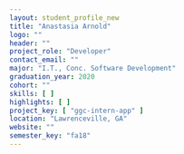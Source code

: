 ```yaml
---
layout: student_profile_new
title: "Anastasia Arnold"
logo: ""
header: ""
project_role: "Developer"
contact_email: ""
major: "I.T., Conc. Software Development"
graduation_year: 2020
cohort: ""
skills: [ ]
highlights: [ ]
project_key: [ "ggc-intern-app" ]
location: "Lawrenceville, GA"
website: ""
semester_key: "fa18"
---
```

